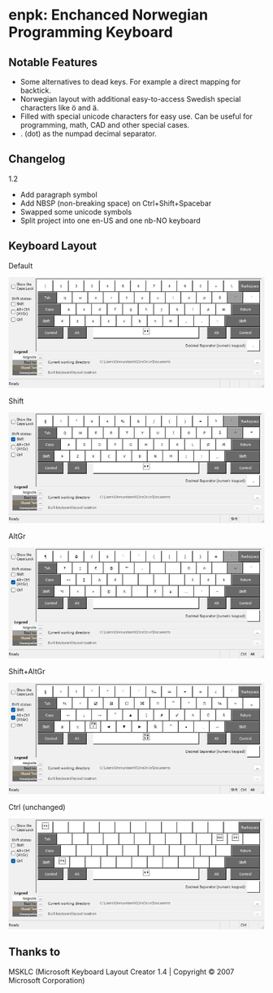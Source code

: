 # enpk: Enchanced Norwegian Programming Keyboard

## Notable Features

- Some alternatives to dead keys. For example a direct mapping for backtick.
- Norwegian layout with additional easy-to-access Swedish special characters like ö and ä.
- Filled with special unicode characters for easy use. Can be useful for programming, math, CAD and other special cases.
- . (dot) as the numpad decimal separator.

## Changelog

1.2

- Add paragraph symbol
- Add NBSP (non-breaking space) on Ctrl+Shift+Spacebar
- Swapped some unicode symbols
- Split project into one en-US and one nb-NO keyboard

## Keyboard Layout

Default

![Default (no modifiers)](https://github.com/niikoo/enpk/blob/master/images/ENPK.jpg?raw=true)

Shift

![Shift modifier](https://github.com/niikoo/enpk/blob/master/images/ENPKShft.jpg?raw=true)

AltGr

![AltGr (Ctrl+Alt) modifier](https://github.com/niikoo/enpk/blob/master/images/ENPKAltGr.jpg?raw=true)

Shift+AltGr

![Shift+AltGr modifiers](https://github.com/niikoo/enpk/blob/master/images/ENPKShftAltGr.jpg?raw=true)

Ctrl (unchanged)

![Ctrl modifier](https://github.com/niikoo/enpk/blob/master/images/ENPKCtrl.jpg?raw=true)

## Thanks to

MSKLC (Microsoft Keyboard Layout Creator 1.4 | Copyright &copy; 2007 Microsoft Corporation)
